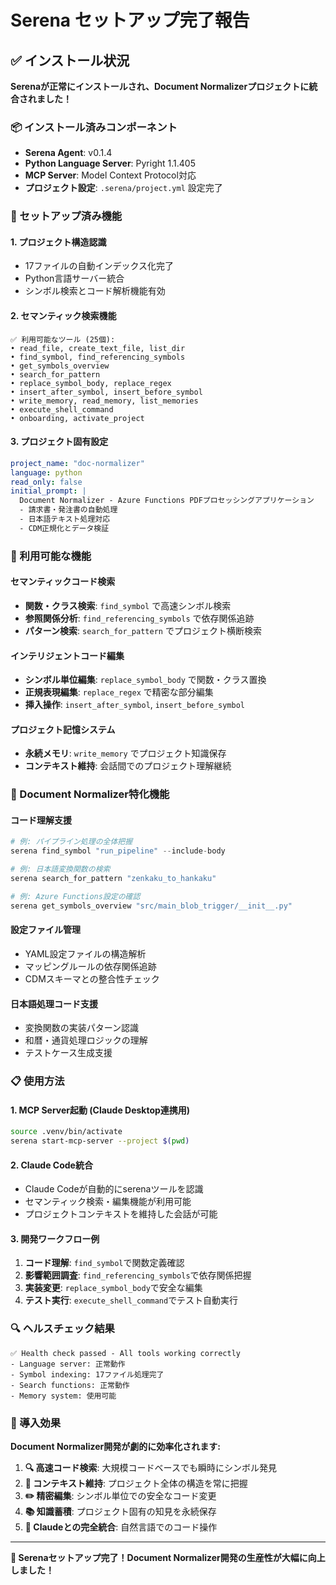 # Serena セットアップ完了報告

## ✅ インストール状況

**Serenaが正常にインストールされ、Document Normalizerプロジェクトに統合されました！**

### 📦 インストール済みコンポーネント
- **Serena Agent**: v0.1.4 
- **Python Language Server**: Pyright 1.1.405
- **MCP Server**: Model Context Protocol対応
- **プロジェクト設定**: `.serena/project.yml` 設定完了

### 🔧 セットアップ済み機能

#### 1. プロジェクト構造認識
- 17ファイルの自動インデックス化完了
- Python言語サーバー統合
- シンボル検索とコード解析機能有効

#### 2. セマンティック検索機能
```
✅ 利用可能なツール (25個):
• read_file, create_text_file, list_dir
• find_symbol, find_referencing_symbols  
• get_symbols_overview
• search_for_pattern
• replace_symbol_body, replace_regex
• insert_after_symbol, insert_before_symbol
• write_memory, read_memory, list_memories
• execute_shell_command
• onboarding, activate_project
```

#### 3. プロジェクト固有設定
```yaml
project_name: "doc-normalizer"
language: python
read_only: false
initial_prompt: |
  Document Normalizer - Azure Functions PDFプロセッシングアプリケーション
  - 請求書・発注書の自動処理
  - 日本語テキスト処理対応
  - CDM正規化とデータ検証
```

### 🚀 利用可能な機能

#### セマンティックコード検索
- **関数・クラス検索**: `find_symbol` で高速シンボル検索
- **参照関係分析**: `find_referencing_symbols` で依存関係追跡
- **パターン検索**: `search_for_pattern` でプロジェクト横断検索

#### インテリジェントコード編集
- **シンボル単位編集**: `replace_symbol_body` で関数・クラス置換
- **正規表現編集**: `replace_regex` で精密な部分編集
- **挿入操作**: `insert_after_symbol`, `insert_before_symbol`

#### プロジェクト記憶システム
- **永続メモリ**: `write_memory` でプロジェクト知識保存
- **コンテキスト維持**: 会話間でのプロジェクト理解継続

### 🎯 Document Normalizer特化機能

#### コード理解支援
```python
# 例: パイプライン処理の全体把握
serena find_symbol "run_pipeline" --include-body

# 例: 日本語変換関数の検索
serena search_for_pattern "zenkaku_to_hankaku"

# 例: Azure Functions設定の確認
serena get_symbols_overview "src/main_blob_trigger/__init__.py"
```

#### 設定ファイル管理
- YAML設定ファイルの構造解析
- マッピングルールの依存関係追跡
- CDMスキーマとの整合性チェック

#### 日本語処理コード支援
- 変換関数の実装パターン認識
- 和暦・通貨処理ロジックの理解
- テストケース生成支援

### 📋 使用方法

#### 1. MCP Server起動 (Claude Desktop連携用)
```bash
source .venv/bin/activate
serena start-mcp-server --project $(pwd)
```

#### 2. Claude Code統合
- Claude Codeが自動的にserenaツールを認識
- セマンティック検索・編集機能が利用可能
- プロジェクトコンテキストを維持した会話が可能

#### 3. 開発ワークフロー例
1. **コード理解**: `find_symbol`で関数定義確認
2. **影響範囲調査**: `find_referencing_symbols`で依存関係把握
3. **実装変更**: `replace_symbol_body`で安全な編集
4. **テスト実行**: `execute_shell_command`でテスト自動実行

### 🔍 ヘルスチェック結果
```
✅ Health check passed - All tools working correctly
- Language server: 正常動作
- Symbol indexing: 17ファイル処理完了
- Search functions: 正常動作
- Memory system: 使用可能
```

### 🎉 導入効果

**Document Normalizer開発が劇的に効率化されます:**

1. **🔍 高速コード検索**: 大規模コードベースでも瞬時にシンボル発見
2. **🧠 コンテキスト維持**: プロジェクト全体の構造を常に把握
3. **✏️ 精密編集**: シンボル単位での安全なコード変更
4. **📚 知識蓄積**: プロジェクト固有の知見を永続保存
5. **🤝 Claudeとの完全統合**: 自然言語でのコード操作

---

**🚀 Serenaセットアップ完了！Document Normalizer開発の生産性が大幅に向上しました！**